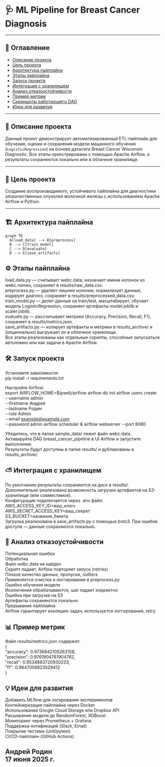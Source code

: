 # 🩺 ML Pipeline for Breast Cancer Diagnosis

---

## 📌 Оглавление

- [Описание проекта](#описание-проекта)  
- [Цель проекта](#цель-проекта)  
- [Архитектура пайплайна](#архитектура-пайплайна)  
- [Этапы пайплайна](#этапы-пайплайна)  
- [Запуск проекта](#запуск-проекта)  
- [Интеграция с хранилищем](#интеграция-с-хранилищем)  
- [Анализ отказоустойчивости](#анализ-отказоустойчивости)  
- [Пример метрик](#пример-метрик)  
- [Скриншоты работающего DAG](#скриншоты-работающего-dag)  
- [Идеи для развития](#идеи-для-развития)

---

## 📖 Описание проекта

Данный проект демонстрирует автоматизированный ETL-пайплайн для обучения, оценки и сохранения модели машинного обучения (`LogisticRegression`) на основе датасета Breast Cancer Wisconsin Diagnostic. Все этапы оркестрированы с помощью Apache Airflow, а результаты сохраняются локально или в облачное хранилище.

---

## 🎯 Цель проекта

Создание воспроизводимого, устойчивого пайплайна для диагностики злокачественных опухолей молочной железы с использованием Apache Airflow и Python.

---

## 🏗️ Архитектура пайплайна

```mermaid
graph TD
  A[load_data] --> B[preprocess]
  B --> C[train_model]
  C --> D[evaluate]
  D --> E[save_artifacts]
```

## ⚙️ Этапы пайплайна
load_data.py — считывает webc.data, назначает имена колонок из webc.names, сохраняет в results/raw_data.csv.  
preprocess.py — удаляет лишние колонки, нормализует данные, кодирует диагноз, сохраняет в results/preprocessed_data.csv.  
train_model.py — делит данные на train/test, масштабирует, обучает модель LogisticRegression, сохраняет артефакты model.joblib и scaler.joblib.  
evaluate.py — рассчитывает метрики (Accuracy, Precision, Recall, F1), сохраняет в results/metrics.json.  
save_artifacts.py — копирует артефакты и метрики в results_archive/ и (опционально) выгружает их в облачное хранилище.  
Все этапы реализованы как отдельные скрипты, способные запускаться автономно или как задачи в Apache Airflow.  

## 🛠️ Запуск проекта
Установите зависимости:  
pip install -r requirements.txt

Настройте Airflow:  
export AIRFLOW_HOME=$(pwd)/airflow
airflow db init
airflow users create \
    --username admin \
    --firstname Андрей \
    --lastname Родин \
    --role Admin \
    --email example@example.com \
    --password admin
airflow scheduler &
airflow webserver --port 8080

Убедитесь, что в папке sample_data/ лежит файл webc.data.  
Активируйте DAG breast_cancer_pipeline в UI Airflow и запустите выполнение.  
Результаты будут доступны в папке results/ и дублированы в results_archive/.

## ⛅ Интеграция с хранилищем
По умолчанию результаты сохраняются на диск в results/. Дополнительно реализована возможность загрузки артефактов на S3-хранилище (или совместимое).  
Конфигурация подключается через .env файл:  
AWS_ACCESS_KEY_ID=ваш_ключ  
AWS_SECRET_ACCESS_KEY=ваш_секрет  
S3_BUCKET=название_бакета  
Загрузка реализована в save_artifacts.py с помощью boto3. При ошибке доступа — данные сохраняются локально.

## 🚨 Анализ отказоустойчивости
Потенциальная ошибка  
Обработка  
Файл wdbc.data не найден  
Скрипт падает, Airflow повторяет запуск (retries)  
Плохое качество данных, пропуски, outliers  
Применяется очистка и логгирование в preprocess.py  
Ошибка обучения модели  
Исключения обрабатываются, шаг падает корректно  
Ошибка при загрузке на S3  
Артефакты сохраняются локально  
Прерывание пайплайна  
Airflow гарантирует изоляцию задач; используется логгирование, retry

## 📊 Пример метрик
Файл results/metrics.json содержит:  
{  
  "accuracy": 0.9736842105263158,  
  "precision": 0.9761904761904762,  
  "recall": 0.9534883720930233,  
  "f1": 0.9647058823529412  
}


## 💡 Идеи для развития
Добавить MLflow для логирования экспериментов  
Контейнеризация пайплайна через Docker  
Использование Google Cloud Storage или Dropbox API  
Расширение модели до RandomForest, XGBoost  
Мониторинг через Prometheus + Grafana  
Поддержка нотификаций (Slack, Email)  
Покрытие тестами (unit/pytest)  
CI/CD-пайплайн (GitHub Actions)  

Андрей Родин  
17 июня 2025 г.
---
